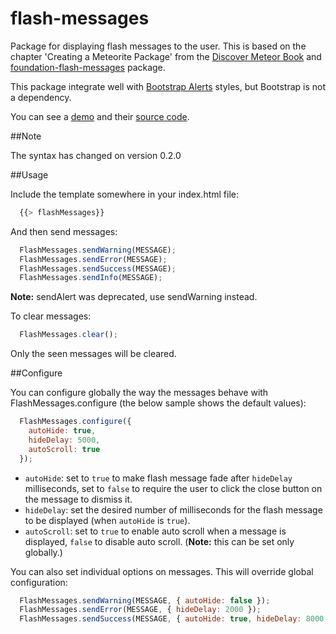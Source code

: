 flash-messages
==============

Package for displaying flash messages to the user. This is based on the chapter 'Creating a Meteorite Package' from the [Discover Meteor Book](http://www.discovermeteor.com/) and [foundation-flash-messages](https://github.com/datariot/foundation-flash-messages) package.

This package integrate well with [Bootstrap Alerts](http://twitter.github.io/bootstrap/components.html#alerts) styles, but Bootstrap is not a dependency.

You can see a [demo](http://flash-messages-demo.meteor.com/) and their [source code](https://github.com/camilosw/flash-messages-demo).

##Note

The syntax has changed on version 0.2.0

##Usage

Include the template somewhere in your index.html file:
```javascript
  {{> flashMessages}}
```
And then send messages:
```javascript
  FlashMessages.sendWarning(MESSAGE);
  FlashMessages.sendError(MESSAGE);
  FlashMessages.sendSuccess(MESSAGE);
  FlashMessages.sendInfo(MESSAGE);
```

**Note:** sendAlert was deprecated, use sendWarning instead.

To clear messages:
```javascript
  FlashMessages.clear();
```

Only the seen messages will be cleared.

##Configure

You can configure globally the way the messages behave with FlashMessages.configure (the below sample shows the default values):
```javascript
  FlashMessages.configure({
    autoHide: true,
    hideDelay: 5000,
    autoScroll: true
  });
```

- `autoHide`: set to `true` to make flash message fade after `hideDelay` milliseconds, set to `false` to require the user to click the close button on the message to dismiss it.
- `hideDelay`: set the desired number of milliseconds for the flash message to be displayed (when `autoHide` is `true`).
- `autoScroll`: set to `true` to enable auto scroll when a message is displayed, `false` to disable auto scroll. (**Note:** this can be set only globally.)

You can also set individual options on messages. This will override global configuration:
```javascript
  FlashMessages.sendWarning(MESSAGE, { autoHide: false });
  FlashMessages.sendError(MESSAGE, { hideDelay: 2000 });
  FlashMessages.sendSuccess(MESSAGE, { autoHide: true, hideDelay: 8000 });
```

